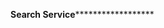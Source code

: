 **************************************************************************Search Service********************************************************************************************
